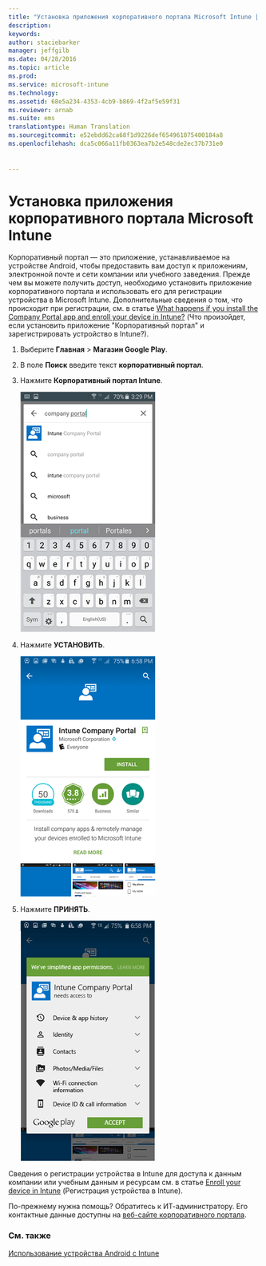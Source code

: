 ```yaml
---
title: "Установка приложения корпоративного портала Microsoft Intune | Microsoft Intune"
description: 
keywords: 
author: staciebarker
manager: jeffgilb
ms.date: 04/28/2016
ms.topic: article
ms.prod: 
ms.service: microsoft-intune
ms.technology: 
ms.assetid: 68e5a234-4353-4cb9-b869-4f2af5e59f31
ms.reviewer: arnab
ms.suite: ems
translationtype: Human Translation
ms.sourcegitcommit: e52ebdd62ca68f1d9226def654961075400184a8
ms.openlocfilehash: dca5c066a11fb0363ea7b2e548cde2ec37b731e0


---
```



# Установка приложения корпоративного портала Microsoft Intune

Корпоративный портал — это приложение, устанавливаемое на устройстве Android, чтобы предоставить вам доступ к приложениям, электронной почте и сети компании или учебного заведения.  Прежде чем вы можете получить доступ, необходимо установить приложение корпоративного портала и использовать его для регистрации устройства в Microsoft Intune. Дополнительные сведения о том, что происходит при регистрации, см. в статье [What happens if you install the Company Portal app and enroll your device in Intune?](what-happens-if-you-install-the-company-portal-app-and-enroll-your-device-in-intune-android.md) (Что произойдет, если установить приложение "Корпоративный портал" и зарегистрировать устройство в Intune?).

1.  Выберите **Главная** &gt; **Магазин Google Play**.

2.  В поле **Поиск** введите текст **корпоративный портал**.

3.  Нажмите **Корпоративный портал Intune**.

    ![android-search-company-portal](./media/and-cpinstall-1-search-cp.png)

4.  Нажмите **УСТАНОВИТЬ**.

    ![android-install-company-portal](./media/and-cpinstall-2-install.png)

5.  Нажмите **ПРИНЯТЬ**.

    ![android-accept-company-portal-terms](./media/and-cpinstall-3-cp-accept.png)

Сведения о регистрации устройства в Intune для доступа к данным компании или учебным данным и ресурсам см. в статье [Enroll your device in Intune](enroll-your-device-in-Intune-android.md) (Регистрация устройства в Intune).

По-прежнему нужна помощь? Обратитесь к ИТ-администратору. Его контактные данные доступны на [веб-сайте корпоративного портала](http://portal.manage.microsoft.com).

### См. также
[Использование устройства Android с Intune](using-your-android-device-with-intune.md)


<!--HONumber=Jun16_HO4-->


